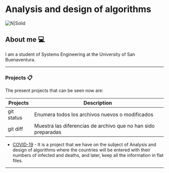 # Analysis and design of algorithms

![N|Solid](https://www.usbbog.edu.co/matlab/images/logo_acreditacion.png)

## About me 💻

I am a student of Systems Engineering at the University of San Buenaventura.

---
### Projects 📋

The present projects that can be seen now are:

| Projects | Description |
| --- | --- |
| git status | Enumera todos los archivos nuevos o modificados |
| git diff | Muestra las diferencias de archivo que no han sido preparadas |

* [COVID-19](https://gisanddata.maps.arcgis.com/apps/opsdashboard/index.html#/bda7594740fd40299423467b48e9ecf6) - It is a project that we have on the subject of Analysis and design of algorithms where the countries will be entered with their numbers of infected and deaths, and later, keep all the information in flat files.
---


